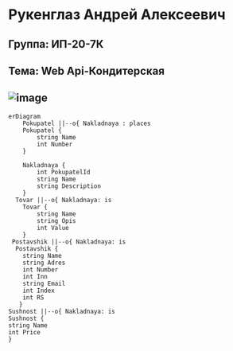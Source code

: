 **Рукенглаз Андрей Алексеевич**
===============================
Группа: ИП-20-7К
-------------------------------
Тема: Web Api-Кондитерская
-------------------------------
![image](https://github.com/andreydddd/Konditer/assets/104488789/c631dfe6-7611-4b6f-8117-1d748d1ed160)
-------------------------------
```mermaid
erDiagram
    Pokupatel ||--o{ Nakladnaya : places
    Pokupatel {
        string Name
        int Number
    }
  
    Nakladnaya {
        int PokupatelId
        string Name
        string Description
    }
  Tovar ||--o{ Nakladnaya: is
    Tovar {
        string Name
        string Opis
        int Value
    }
 Postavshik ||--o{ Nakladnaya: is
  Postavshik {
    string Name
    string Adres
    int Number
    int Inn
    string Email
    int Index
    int RS
   }
Sushnost ||--o{ Nakladnaya: is
Sushnost {
string Name
int Price
}
```
